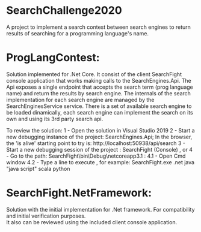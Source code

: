 # SearchChallenge2020
A project to implement a search contest between search engines to return results of searching for a programming language's name.

# ProgLangContest: 
Solution implemented for .Net Core. It consist of the client SearchFight console application that works making calls to the SearchEngines.Api. 
The Api exposes a single endpoint that accepts the search term (prog language name) and return the results by search engine. 
The internals of the search implementation for each search engine are managed by the SearchEnginesService service. There is a set of available search engine to be
loaded dinamically, each search engine can implement the search on its own and using its 3rd party search api.    
 
To review the solution:
1 - Open the solution in Visual Studio 2019
2 - Start a new debugging instance of the project: SearchEngines.Api; In the browser, the 'is alive' starting point to try is: http://localhost:50938/api/search
3 - Start a new debugging session of the project : SearchFight (Console) , or
4 - Go to the path: SearchFight\bin\Debug\netcoreapp3.1 :
 4.1 - Open Cmd window
 4.2 - Type a line to execute , for example: SearchFight.exe .net java "java script" scala python
   
# SearchFight.NetFramework: 
Solution with the initial implementation for .Net framework. For compatibility and initial verification purposes.   
It also can be reviewed using the included client console application. 

